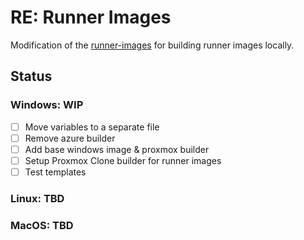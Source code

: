 # RE: Runner Images

Modification of the [runner-images](https://github.com/actions/runner-images) for building runner images locally.

## Status

### Windows: WIP

- [ ] Move variables to a separate file
- [ ] Remove azure builder
- [ ] Add base windows image & proxmox builder
- [ ] Setup Proxmox Clone builder for runner images
- [ ] Test templates

### Linux: TBD

### MacOS: TBD
